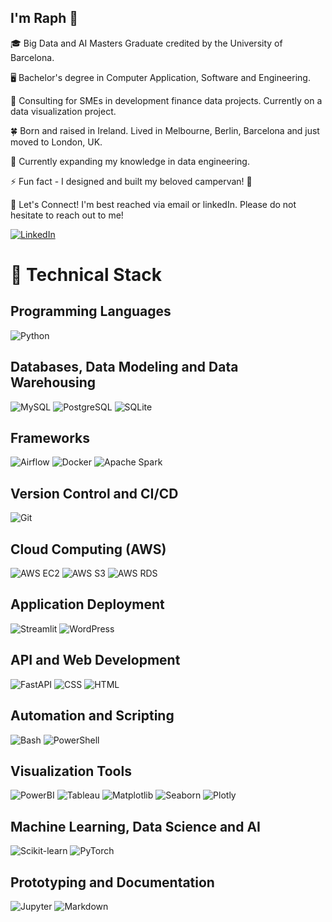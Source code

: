 ## I'm Raph 👋

<!--
**rsmythrepo/rsmythrepo** is a ✨ _special_ ✨ repository because its `README.md` (this file) appears on your GitHub profile.

Here are some ideas to get you started:

- 🔭 I’m currently working on ...
- 🌱 I’m currently learning ...
- 👯 I’m looking to collaborate on ...
- 🤔 I’m looking for help with ...
- 💬 Ask me about ...
- 📫 How to reach me: ...
- 😄 Pronouns: ...
- ⚡ Fun fact: ...
-->

🎓 Big Data and AI Masters Graduate credited by the University of Barcelona.

🖥️ Bachelor's degree in Computer Application, Software and Engineering.

🔭 Consulting for SMEs in development finance data projects. Currently on a data visualization project.

🍀 Born and raised in Ireland. Lived in Melbourne, Berlin, Barcelona and just moved to London, UK.

🌱 Currently expanding my knowledge in data engineering.

⚡ Fun fact - I designed and built my beloved campervan! 🚌

🤝 Let's Connect! I'm best reached via email or linkedIn. Please do not hesitate to reach out to me!


[![LinkedIn](https://img.shields.io/badge/LinkedIn-0077B5?style=for-the-badge&logo=linkedin&logoColor=white)](https://www.linkedin.com/in/raphaelle-smyth-371807109/)


# 💼 Technical Stack

## Programming Languages
![Python](https://img.shields.io/badge/Python-3776AB?style=for-the-badge&logo=python&logoColor=white)

## Databases, Data Modeling and Data Warehousing
![MySQL](https://img.shields.io/badge/MySQL-4479A1?style=for-the-badge&logo=mysql&logoColor=white) ![PostgreSQL](https://img.shields.io/badge/PostgreSQL-336791?style=for-the-badge&logo=postgresql&logoColor=white) ![SQLite](https://img.shields.io/badge/SQLite-003B57?style=for-the-badge&logo=sqlite&logoColor=white)

## Frameworks
![Airflow](https://img.shields.io/badge/Apache%20Airflow-017CEE?style=for-the-badge&logo=apache-airflow&logoColor=white) ![Docker](https://img.shields.io/badge/Docker-2496ED?style=for-the-badge&logo=docker&logoColor=white) ![Apache Spark](https://img.shields.io/badge/Apache%20Spark-E25A1C?style=for-the-badge&logo=apache-spark&logoColor=white)

## Version Control and CI/CD
![Git](https://img.shields.io/badge/Git-F05032?style=for-the-badge&logo=git&logoColor=white)

## Cloud Computing (AWS)
![AWS EC2](https://img.shields.io/badge/AWS%20EC2-FF9900?style=for-the-badge&logo=amazon-ec2&logoColor=white) ![AWS S3](https://img.shields.io/badge/AWS%20S3-569A31?style=for-the-badge&logo=amazon-s3&logoColor=white) ![AWS RDS](https://img.shields.io/badge/AWS%20RDS-527FFF?style=for-the-badge&logo=amazon-rds&logoColor=white)

## Application Deployment
![Streamlit](https://img.shields.io/badge/Streamlit-FF4B4B?style=for-the-badge&logo=streamlit&logoColor=white) ![WordPress](https://img.shields.io/badge/WordPress-21759B?style=for-the-badge&logo=wordpress&logoColor=white)

## API and Web Development
![FastAPI](https://img.shields.io/badge/FastAPI-009688?style=for-the-badge&logo=fastapi&logoColor=white) ![CSS](https://img.shields.io/badge/CSS-1572B6?style=for-the-badge&logo=css3&logoColor=white) ![HTML](https://img.shields.io/badge/HTML-E34F26?style=for-the-badge&logo=html5&logoColor=white)

## Automation and Scripting
![Bash](https://img.shields.io/badge/Bash-4EAA25?style=for-the-badge&logo=gnu-bash&logoColor=white) ![PowerShell](https://img.shields.io/badge/PowerShell-5391FE?style=for-the-badge&logo=powershell&logoColor=white)

## Visualization Tools
![PowerBI](https://img.shields.io/badge/PowerBI-F2C811?style=for-the-badge&logo=powerbi&logoColor=white) ![Tableau](https://img.shields.io/badge/Tableau-E97627?style=for-the-badge&logo=tableau&logoColor=white) ![Matplotlib](https://img.shields.io/badge/Matplotlib-0194E5?style=for-the-badge&logo=python&logoColor=white) ![Seaborn](https://img.shields.io/badge/Seaborn-4B0082?style=for-the-badge&logo=python&logoColor=white) ![Plotly](https://img.shields.io/badge/Plotly-3F4F75?style=for-the-badge&logo=plotly&logoColor=white)

## Machine Learning, Data Science and AI
![Scikit-learn](https://img.shields.io/badge/Scikit--learn-F7931E?style=for-the-badge&logo=scikit-learn&logoColor=white) ![PyTorch](https://img.shields.io/badge/PyTorch-EE4C2C?style=for-the-badge&logo=pytorch&logoColor=white)

## Prototyping and Documentation
![Jupyter](https://img.shields.io/badge/Jupyter-F37626?style=for-the-badge&logo=jupyter&logoColor=white) ![Markdown](https://img.shields.io/badge/Markdown-000000?style=for-the-badge&logo=markdown&logoColor=white)

